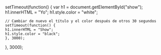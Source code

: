 setTimeout(function() {
    var h1 = document.getElementById("show");
    h1.innerHTML = "Yo";
    h1.style.color = "white";
    
    // Cambiar de nuevo el título y el color después de otros 30 segundos
    setTimeout(function() {
    h1.innerHTML = "Show";
    h1.style.color = "black";
    }, 3000);
}, 3000);
